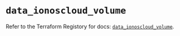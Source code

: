 # `data_ionoscloud_volume`

Refer to the Terraform Registory for docs: [`data_ionoscloud_volume`](https://www.terraform.io/docs/providers/ionoscloud/d/volume).

